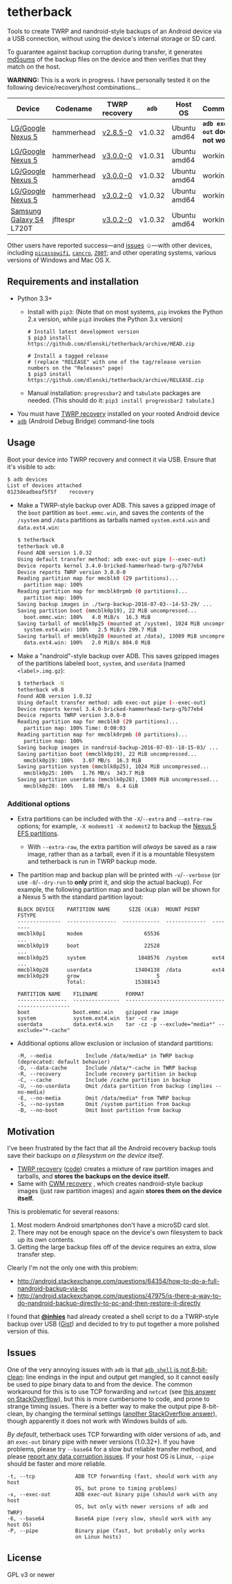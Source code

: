 # tetherback

Tools to create TWRP and nandroid-style backups of an Android device via a USB connection,
without using the device's internal storage or SD card.

To guarantee against backup corruption during transfer, it generates
[md5sums](https://en.wikipedia.org/wiki/md5sum) of the backup files on
the device and then verifies that they match on the host.

**WARNING:** This is a work in progress. I have personally tested it on the
following device/recovery/host combinations…

| Device | Codename | TWRP recovery | `adb` | Host OS | Comments |
|--------|----------|---------------|-------|---------|----------|
| [LG/Google Nexus 5](http://wikipedia.org/wiki/Nexus_5) | hammerhead | [v2.8.5-0](http://teamw.in/site/update/2015/02/12/twrp-2.8.5.0-released.html) | v1.0.32 | Ubuntu amd64 |**`adb exec-out` does not work** |
| [LG/Google Nexus 5](http://wikipedia.org/wiki/Nexus_5) | hammerhead | [v3.0.0-0](https://twrp.me/site/update/2016/02/05/twrp-3.0.0-0-released.html) | v1.0.31 | Ubuntu amd64 | working |
| [LG/Google Nexus 5](http://wikipedia.org/wiki/Nexus_5) | hammerhead | [v3.0.0-0](https://twrp.me/site/update/2016/02/05/twrp-3.0.0-0-released.html) | v1.0.32 | Ubuntu amd64 | working |
| [LG/Google Nexus 5](http://wikipedia.org/wiki/Nexus_5) | hammerhead | [v3.0.2-0](https://twrp.me/site/update/2016/04/05/twrp-3.0.2-0-released.html) | v1.0.32 | Ubuntu amd64 | working |
| [Samsung Galaxy S4](https://en.wikipedia.org/wiki/Samsung_Galaxy_S4) L720T | jfltespr | [v3.0.2-0](https://twrp.me/site/update/2016/04/05/twrp-3.0.2-0-released.html) | v1.0.32 | Ubuntu amd64 | working |

Other users have reported success—and
[issues](https://github.com/dlenski/tetherback/issues?q=is%3Aissue+is%3Aclosed)
☺—with other devices, including
[`picassowifi`](https://wiki.cyanogenmod.org/w/Picassowifi_Info),
[`cancro`](https://wiki.cyanogenmod.org/w/Cancro_Info),
[`Z00T`](https://wiki.cyanogenmod.org/w/Z00T_Info); and other operating
systems, various versions of Windows and Mac OS X.

## Requirements and installation

* Python 3.3+
  * Install with `pip3`: (Note that on most systems, `pip` invokes
    the Python 2.x version, while `pip3` invokes the Python 3.x version)

    ```
    # Install latest development version
    $ pip3 install https://github.com/dlenski/tetherback/archive/HEAD.zip

    # Install a tagged release
    # (replace "RELEASE" with one of the tag/release version numbers on the "Releases" page)
    $ pip3 install https://github.com/dlenski/tetherback/archive/RELEASE.zip
    ```

  * Manual installation: `progressbar2` and `tabulate` packages are
    needed. (This should do it: `pip3 install progressbar2 tabulate`.)
* You must have [TWRP recovery](https://twrp.me/) installed on your rooted Android device
* [`adb`](https://en.wikipedia.org/wiki/Android_software_development#ADB) (Android Debug Bridge) command-line tools

## Usage

Boot your device into TWRP recovery and connect it via USB. Ensure that it's visible to `adb`:

```bash
$ adb devices
List of devices attached
0123deadbeaf5f5f	recovery
```

* Make a TWRP-style backup over ADB. This saves a gzipped image of the
  `boot` partition as `boot.emmc.win`, and saves the *contents* of the
  `/system` and `/data` partitions as tarballs named `system.ext4.win`
  and `data.ext4.win`:

    ```bash
    $ tetherback
    tetherback v0.8
    Found ADB version 1.0.32
    Using default transfer method: adb exec-out pipe (--exec-out)
    Device reports kernel 3.4.0-bricked-hammerhead-twrp-g7b77eb4
    Device reports TWRP version 3.0.0-0
    Reading partition map for mmcblk0 (29 partitions)...
      partition map: 100%
    Reading partition map for mmcblk0rpmb (0 partitions)...
      partition map: 100%
    Saving backup images in ./twrp-backup-2016-07-03--14-53-29/ ...
    Saving partition boot (mmcblk0p19), 22 MiB uncompressed...
      boot.emmc.win: 100%   4.0 MiB/s  16.3 MiB
    Saving tarball of mmcblk0p25 (mounted at /system), 1024 MiB uncompressed...
      system.ext4.win: 100%   2.5 MiB/s 299.7 MiB
    Saving tarball of mmcblk0p28 (mounted at /data), 13089 MiB uncompressed...
      data.ext4.win: 100%   2.0 MiB/s 804.0 MiB
    ```

* Make a "nandroid"-style backup over ADB. This saves gzipped images
  of the partitions labeled `boot`, `system`, and `userdata` (named
  `<label>.img.gz`):

    ```bash
    $ tetherback -N
    tetherback v0.8
    Found ADB version 1.0.32
    Using default transfer method: adb exec-out pipe (--exec-out)
    Device reports kernel 3.4.0-bricked-hammerhead-twrp-g7b77eb4
    Device reports TWRP version 3.0.0-0
    Reading partition map for mmcblk0 (29 partitions)...
      partition map: 100% Time: 0:00:03
    Reading partition map for mmcblk0rpmb (0 partitions)...
      partition map: 100%
    Saving backup images in nandroid-backup-2016-07-03--18-15-03/ ...
    Saving partition boot (mmcblk0p19), 22 MiB uncompressed...
      mmcblk0p19: 100%   3.07 MB/s  16.3 MiB
    Saving partition system (mmcblk0p25), 1024 MiB uncompressed...
      mmcblk0p25: 100%   1.76 MB/s  343.7 MiB
    Saving partition userdata (mmcblk0p28), 13089 MiB uncompressed...
      mmcblk0p28: 100%   1.80 MB/s  6.4 GiB
    ```

### Additional options

* Extra partitions can be included with the `-X`/`--extra` and `--extra-raw`
  options; for example, `-X modemst1 -X modemst2` to backup the
  [Nexus 5 EFS partitions](http://forum.xda-developers.com/google-nexus-5/development/modem-nexus-5-flashable-modems-efs-t2514095).

    * With `--extra-raw`, the extra partition will *always* be saved as a raw image, rather than as a tarball, even if it is a
      mountable filesystem and tetherback is run in TWRP backup mode.

* The partition map and backup plan will be printed with
  `-v`/`--verbose` (or use `-0`/`--dry-run` to **only** print it, and
  skip the actual backup). For example, the following partition map
  and backup plan will be shown for a Nexus 5 with the standard
  partition layout:

    ```
    BLOCK DEVICE    PARTITION NAME      SIZE (KiB)  MOUNT POINT    FSTYPE
    --------------  ----------------  ------------  -------------  --------
    mmcblk0p1       modem                    65536
    ...
    mmcblk0p19      boot                     22528
    ...
    mmcblk0p25      system                 1048576  /system        ext4
    ...
    mmcblk0p28      userdata              13404138  /data          ext4
    mmcblk0p29      grow                         5
                    Total:                15388143

    PARTITION NAME    FILENAME         FORMAT
    ----------------  ---------------  -------------------------------------------------
    boot              boot.emmc.win    gzipped raw image
    system            system.ext4.win  tar -cz -p
    userdata          data.ext4.win    tar -cz -p --exclude="media*" --exclude="*-cache"
    ```

* Additional options allow exclusion or inclusion of standard partitions:

    ```
    -M, --media           Include /data/media* in TWRP backup (deprecated: default behavior)
    -D, --data-cache      Include /data/*-cache in TWRP backup
    -R, --recovery        Include recovery partition in backup
    -C, --cache           Include /cache partition in backup
    -U, --no-userdata     Omit /data partition from backup (implies --no-media)
    -E, --no-media        Omit /data/media* from TWRP backup
    -S, --no-system       Omit /system partition from backup
    -B, --no-boot         Omit boot partition from backup
    ```

## Motivation

I've been frustrated by the fact that all the Android recovery backup
tools save their backups _on a filesystem on the device itself_.

* [TWRP recovery](https://twrp.me/)
  ([code](https://github.com/omnirom/android_bootable_recovery))
  creates a mixture of raw partition images and tarballs, and **stores
  the backups on the device itself.**
* Same with [CWM recovery](http://clockworkmod.com/rommanager) , which
  creates nandroid-style backup images (just raw partition images) and
  again **stores them on the device itself.**

This is problematic for several reasons:

1. Most modern Android smartphones don't have a microSD card slot.
2. There may not be enough space on the device's own filesystem to back up its own contents.
3. Getting the large backup files off of the device requires an extra, slow transfer step.

Clearly I'm not the only one with this problem:

* http://android.stackexchange.com/questions/64354/how-to-do-a-full-nandroid-backup-via-pc
* http://android.stackexchange.com/questions/47975/is-there-a-way-to-do-nandroid-backup-directly-to-pc-and-then-restore-it-directly

I found that [**@inhies**](https://github.com/inhies) had already
created a shell script to do a TWRP-style backup over USB
([Gist](https://gist.github.com/inhies/5069663)) and decided to try to
put together a more polished version of this.

## Issues

One of the very annoying issues with `adb` is that
[`adb shell` is not 8-bit-clean](http://stackoverflow.com/questions/13578416):
line endings in the input and output get mangled, so it cannot easily
be used to pipe binary data to and from the device. The common
workaround for this is to use TCP forwarding and `netcat` (see
[this answer on StackOverflow](http://stackoverflow.com/a/34216105/20789)),
but this is more cumbersome to code, and prone to strange timing
issues. There is a better way to make the output pipe 8-bit-clean, by
changing the terminal settings
([another StackOverflow answer](http://stackoverflow.com/a/20141481/20789)),
though apparently it does not work with Windows builds of `adb`.

*By default*, tetherback uses TCP forwarding with older versions of `adb`, and an `exec-out` binary pipe with newer versions (1.0.32+).
If you have problems, please try
`--base64` for a slow but reliable transfer method, and please
[report any data corruption issues](http://github.com/dlenski/tetherback/issues). If
your host OS is Linux, `--pipe` should be faster and more reliable.

  ```
  -t, --tcp             ADB TCP forwarding (fast, should work with any host
                        OS, but prone to timing problems)
  -x, --exec-out        ADB exec-out binary pipe (should work with any host
                        OS, but only with newer versions of adb and TWRP)
  -6, --base64          Base64 pipe (very slow, should work with any host OS)
  -P, --pipe            Binary pipe (fast, but probably only works
                        on Linux hosts)
  ```


## License

GPL v3 or newer
